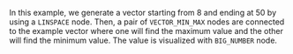 In this example, we generate a vector starting from 8 and ending at 50 by using a `LINSPACE` node. Then, a pair of `VECTOR_MIN_MAX` nodes are connected to the example vector where one will find the maximum value and the other will find the minimum value. The value is visualized with `BIG_NUMBER` node.